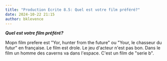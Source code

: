 ```yaml
---
title: "Production Ecrite 8.5: Quel est votre film préféré?"
date: 2024-10-22 21:15
author: bklevence
---
```


***Quel est votre film préféré?***

Mopn film prefere est "Yor, hunter from the future" ou "Your, le chasseur du futur" en française.
Le film est drole. Le jeu d'acteur n'est pas bon. Dans le film un homme des caverns va dans l'espace. 
C'est un film de "serie b".